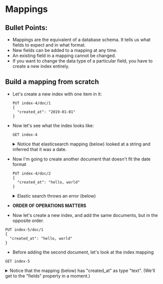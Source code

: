 # Mappings

## Bullet Points:

  - Mappings are the equivalent of a database schema.  It tells us what fields to expect and in what format.
  - New fields can be added to a mapping at any time.
  - An existing field in a mapping cannot be changed.
  - If you want to change the data type of a particular field, you have to create a new index entirely.

## Build a mapping from scratch

  - Let's create a new index with one item in it:

    ```
    PUT index-4/doc/1
    {
      "created_at": "2019-01-01"
    }
    ```

  - Now let's see what the index looks like:

    ```
    GET index-4
    ```

    <details>
      <summary>Notice that elasticsearch mapping (below) looked at a string and inferred that it was a date.</summary>
      <p>
      
      ```json
      {
        "index-4": {
          "aliases": {},
          "mappings": {
            "doc": {
              "properties": {
                "created_at": {
                  "type": "date"
                }
              }
            }
          },
          "settings": {
            "index": {
              "creation_date": "1571543778163",
              "number_of_shards": "5",
              "number_of_replicas": "1",
              "uuid": "1KdOyfIiTzm2tcwedMePCA",
              "version": {
                "created": "5010199"
              },
              "provided_name": "index-4"
            }
          }
        }
      }
      ```
      </p>
    </details>

  - Now I'm going to create another document that doesn't fit the date format

    ```
    PUT index-4/doc/2
    {
      "created_at": "hello, world"
    }
    ```

    <details>
      <summary>Elastic search throws an error (below)</summary>
      <p>
      
      ```json
      {
        "error": {
          "root_cause": [
            {
              "type": "mapper_parsing_exception",
              "reason": "failed to parse [created_at]"
            }
          ],
          "type": "mapper_parsing_exception",
          "reason": "failed to parse [created_at]",
          "caused_by": {
            "type": "illegal_argument_exception",
            "reason": "Invalid format: \"hello, world\""
          }
        },
        "status": 400
      }
      ```
      </p>
    </details>

  - __ORDER OF OPERATIONS MATTERS__
  
  - Now let's create a new index, and add the same documents, but in the opposite order.

  ```
  PUT index-5/doc/1
  {
    "created_at": "hello, world"
  }
  ```

  - Before adding the second document, let's look at the index mapping

  ```
  GET index-5
  ```

  <details>
  <summary>Notice that the mapping (below) has "created_at" as type "text".  (We'll get to the "fields" property in a moment.)</summary>
  <p>
    
    ```json
    {
      "index-5": {
        "aliases": {},
        "mappings": {
          "doc": {
            "properties": {
              "created_at": {
                "type": "text",
                "fields": {
                  "keyword": {
                    "type": "keyword",
                    "ignore_above": 256
                  }
                }
              }
            }
          }
        },
        "settings": {
          "index": {
            "creation_date": "1571544228493",
            "number_of_shards": "5",
            "number_of_replicas": "1",
            "uuid": "cCbBKzYMTpuRZ-G_iQQghQ",
            "version": {
              "created": "5010199"
            },
            "provided_name": "index-5"
          }
        }
      }
    }
    ```
  </p>
  </details>
